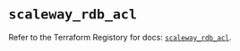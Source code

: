 # `scaleway_rdb_acl`

Refer to the Terraform Registory for docs: [`scaleway_rdb_acl`](https://www.terraform.io/docs/providers/scaleway/r/rdb_acl).
